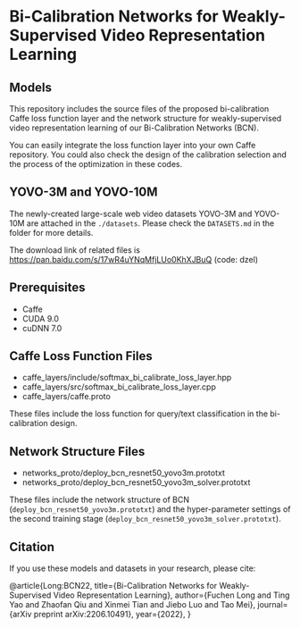 # Bi-Calibration Networks for Weakly-Supervised Video Representation Learning

## Models
This repository includes the source files of the proposed bi-calibration Caffe loss function layer and the network structure for weakly-supervised video representation learning of our Bi-Calibration Networks (BCN).

You can easily integrate the loss function layer into your own Caffe repository. 
You could also check the design of the calibration selection and the process of the optimization in these codes.

## YOVO-3M and YOVO-10M
The newly-created large-scale web video datasets YOVO-3M and YOVO-10M are attached in the `./datasets`. Please check the `DATASETS.md` in the folder for more details.

The download link of related files is https://pan.baidu.com/s/17wR4uYNqMfjLUo0KhXJBuQ (code: dzel) 

## Prerequisites

- Caffe 
- CUDA 9.0
- cuDNN 7.0


## Caffe Loss Function Files
- caffe_layers/include/softmax_bi_calibrate_loss_layer.hpp
- caffe_layers/src/softmax_bi_calibrate_loss_layer.cpp
- caffe_layers/caffe.proto

These files include the loss function for query/text classification in the bi-calibration design.


## Network Structure Files
- networks_proto/deploy_bcn_resnet50_yovo3m.prototxt
- networks_proto/deploy_bcn_resnet50_yovo3m_solver.prototxt

These files include the network structure of BCN (`deploy_bcn_resnet50_yovo3m.prototxt`) and the hyper-parameter settings of the second training stage (`deploy_bcn_resnet50_yovo3m_solver.prototxt`).

## Citation

If you use these models and datasets in your research, please cite:

@article{Long:BCN22,
    title={Bi-Calibration Networks for Weakly-Supervised Video Representation Learning},
    author={Fuchen Long and Ting Yao and Zhaofan Qiu and Xinmei Tian and Jiebo Luo and Tao Mei},
    journal={arXiv preprint arXiv:2206.10491},
	year={2022},
}